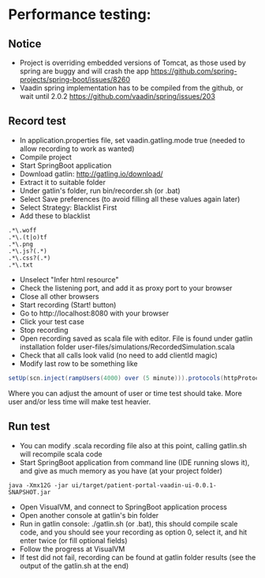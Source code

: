 # Performance testing:

## Notice
- Project is overriding embedded versions of Tomcat, as those used by spring are buggy and will crash the app
https://github.com/spring-projects/spring-boot/issues/8260
- Vaadin spring implementation has to be compiled from the github, or wait until 2.0.2
https://github.com/vaadin/spring/issues/203

## Record test
- In application.properties file, set vaadin.gatling.mode true (needed to allow recording to work as wanted)
- Compile project
- Start SpringBoot application
- Download gatlin: http://gatling.io/download/
- Extract it to suitable folder
- Under gatlin's folder, run bin/recorder.sh (or .bat)
- Select Save preferences (to avoid filling all these values again later)
- Select Strategy: Blacklist First
- Add these to blacklist
```
.*\.woff
.*\.(t|o)tf
.*\.png
.*\.js?(.*)
.*\.css?(.*)
.*\.txt
```
- Unselect "Infer html resource"
- Check the listening port, and add it as proxy port to your browser
- Close all other browsers
- Start recording (Start! button)
- Go to http://localhost:8080 with your browser
- Click your test case
- Stop recording
- Open recording saved as scala file with editor. File is found under gatlin installation folder user-files/simulations/RecordedSimulation.scala
- Check that all calls look valid (no need to add clientId magic)
- Modify last row to be something like
```scala
setUp(scn.inject(rampUsers(4000) over (5 minute))).protocols(httpProtocol)
```
Where you can adjust the amount of user or time test should take. More user and/or less time will make test heavier.


## Run test
- You can modify .scala recording file also at this point, calling gatlin.sh will recompile scala code
- Start SpringBoot application from command line (IDE running slows it), and give as much memory as you have (at your project folder)
```
java -Xmx12G -jar ui/target/patient-portal-vaadin-ui-0.0.1-SNAPSHOT.jar
```
- Open VisualVM, and connect to SpringBoot application process
- Open another console at gatlin's bin folder
- Run in gatlin console: ./gatlin.sh (or .bat), this should compile scale code, and you should see your recording as option 0, select it, and hit enter twice (or fill optional fields)
- Follow the progress at VisualVM
- If test did not fail, recording can be found at gatlin folder results (see the output of the gatlin.sh at the end)
